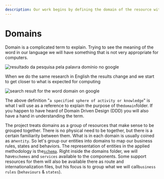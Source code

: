 ```yaml
---
description: Our work begins by defining the domain of the resource with which we will work
---
```


# Domains

Domain is a complicated term to explain. Trying to see the meaning of the word in our language we will have something that is not very appropriate for computers.

![resultado da pesquisa pela palavra dom&#xED;nio no google](../.gitbook/assets/image-36.png)

When we do the same research in English the results change and we start to get closer to what is expected for computing

![search result for the word domain on google](../.gitbook/assets/image-39.png)

The above definition "`a specified sphere of activity or knowledge`" is what I will use as a reference to explain the purpose of the`domain`folder. If you happen to have heard of Domain Driven Design \(DDD\) you will also have a hand in understanding the term.

The project treats domains as a group of resources that make sense to be grouped together. There is no physical need to be together, but there is a certain familiarity between them. What is in each domain is usually coined as an`entity`. So let's group our entities into domains to map our business rules, states and behaviors. The representation of entities in the applied methodology is the[`schema`](schema.md). Right inside the domains folder, we will have`schemes` and `services` available to the components. Some support resources for them will also be available there as route and internationalization files, but his focus is to group what we will call`business rules` \(`behaviours` & `states`\).


